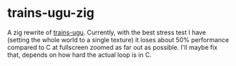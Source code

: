 # trains-ugu-zig

A zig rewrite of [trains-ugu](https://git.justincovell.com/jujugoboom/trains-ugu). Currently, with the best stress test I have (setting the whole world to a single texture) it loses about 50% performance compared to C at fullscreen zoomed as far out as possible. I'll maybe fix that, depends on how hard the actual loop is in C.